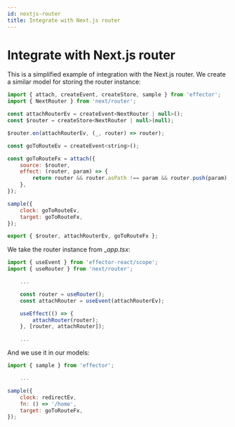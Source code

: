 ```yaml
---
id: nextjs-router
title: Integrate with Next.js router
---
```


# Integrate with Next.js router

This is a simplified example of integration with the Next.js router.
We create a similar model for storing the router instance:

```js
import { attach, createEvent, createStore, sample } from 'effector';
import { NextRouter } from 'next/router';

const attachRouterEv = createEvent<NextRouter | null>();
const $router = createStore<NextRouter | null>(null);

$router.on(attachRouterEv, (_, router) => router);

const goToRouteEv = createEvent<string>();

const goToRouteFx = attach({
    source: $router,
    effect: (router, param) => {
        return router && router.asPath !== param && router.push(param);
    },
});

sample({
    clock: goToRouteEv,
    target: goToRouteFx,
});

export { $router, attachRouterEv, goToRouteFx };

```

We take the router instance from __app.tsx_:

```js
import { useEvent } from 'effector-react/scope';
import { useRouter } from 'next/router';

    ...

    const router = useRouter();
    const attachRouter = useEvent(attachRouterEv);

    useEffect(() => {
        attachRouter(router);
    }, [router, attachRouter]);

    ...

```

And we use it in our models:

```js
import { sample } from 'effector';

    ...

sample({
    clock: redirectEv,
    fn: () => '/home',
    target: goToRouteFx,
});
    
```